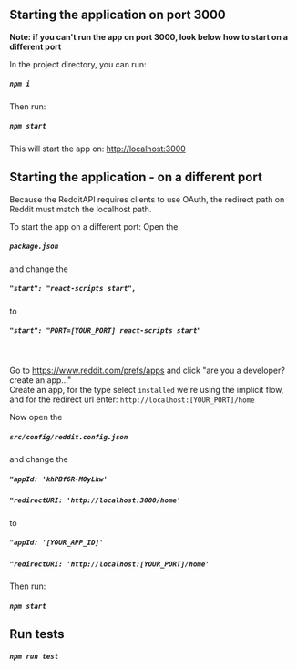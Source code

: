 ## Starting the application on port 3000
**Note: if you can't run the app on port 3000, look below how to start on a different port**

In the project directory, you can run:
##### `npm i`

Then run:
##### `npm start`

This will start the app on: [http://localhost:3000](http://localhost:3000)
<br />

## Starting the application - on a different port
Because the RedditAPI requires clients to use OAuth, the redirect path on Reddit must match the localhost path.

To start the app on a different port:
Open the
##### `package.json`
and change the
##### `"start": "react-scripts start",`
to
##### `"start": "PORT=[YOUR_PORT] react-scripts start"`
<br />

Go to https://www.reddit.com/prefs/apps and click "are you a developer? create an app..."
<br />
Create an app, for the type select `installed` we're using the implicit flow, and for the redirect url enter: `http://localhost:[YOUR_PORT]/home`

Now open the
##### `src/config/reddit.config.json`
and change the
##### `"appId: 'khPBf6R-M0yLkw'`
##### `"redirectURI: 'http://localhost:3000/home'`
to
##### `"appId: '[YOUR_APP_ID]'`
##### `"redirectURI: 'http://localhost:[YOUR_PORT]/home'`

Then run:
##### `npm start`

## Run tests
##### `npm run test`
